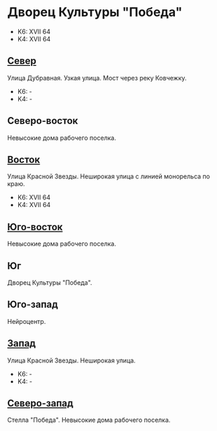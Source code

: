 # Дворец Культуры "Победа"

* K6:   XVII
        64
* K4:   XVII
        64

## [Север](./10365075.md)

Улица Дубравная.
Узкая улица.
Мост через реку Ковчежку.

* K6:   -
* K4:   -

## Северо-восток

Невысокие дома рабочего поселка.

## [Восток](./10370077.md)

Улица Красной Звезды.
Неширокая улица с линией монорельса по краю.

* K6:   XVII
        64
* K4:   XVII
        64

## [Юго-восток](./10370080.md)

Невысокие дома рабочего поселка.

## Юг

Дворец Культуры "Победа".

## Юго-запад

Нейроцентр.

## [Запад](./10360080.md)

Улица Красной Звезды.
Неширокая улица.

* K6:   -
* K4:   -

## [Северо-запад](./10355075.md)

Стелла "Победа".
Невысокие дома рабочего поселка.
